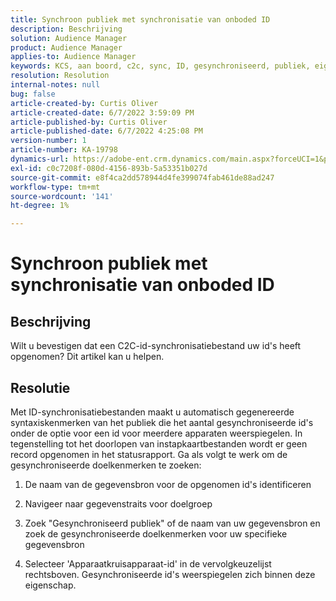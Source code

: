 ```yaml
---
title: Synchroon publiek met synchronisatie van onboded ID
description: Beschrijving
solution: Audience Manager
product: Audience Manager
applies-to: Audience Manager
keywords: KCS, aan boord, c2c, sync, ID, gesynchroniseerd, publiek, eigenschap, status, rapport
resolution: Resolution
internal-notes: null
bug: false
article-created-by: Curtis Oliver
article-created-date: 6/7/2022 3:59:09 PM
article-published-by: Curtis Oliver
article-published-date: 6/7/2022 4:25:08 PM
version-number: 1
article-number: KA-19798
dynamics-url: https://adobe-ent.crm.dynamics.com/main.aspx?forceUCI=1&pagetype=entityrecord&etn=knowledgearticle&id=121a99be-7ae6-ec11-bb3c-000d3a3bdf44
exl-id: c0c7208f-080d-4156-893b-5a53351b027d
source-git-commit: e8f4ca2dd578944d4fe399074fab461de88ad247
workflow-type: tm+mt
source-wordcount: '141'
ht-degree: 1%

---
```


# Synchroon publiek met synchronisatie van onboded ID

## Beschrijving


Wilt u bevestigen dat een C2C-id-synchronisatiebestand uw id&#39;s heeft opgenomen? Dit artikel kan u helpen.




## Resolutie


Met ID-synchronisatiebestanden maakt u automatisch gegenereerde syntaxiskenmerken van het publiek die het aantal gesynchroniseerde id&#39;s onder de optie voor een id voor meerdere apparaten weerspiegelen. In tegenstelling tot het doorlopen van instapkaartbestanden wordt er geen record opgenomen in het statusrapport. Ga als volgt te werk om de gesynchroniseerde doelkenmerken te zoeken:

1) De naam van de gegevensbron voor de opgenomen id&#39;s identificeren

2) Navigeer naar gegevenstraits voor doelgroep

3) Zoek &quot;Gesynchroniseerd publiek&quot; of de naam van uw gegevensbron en zoek de gesynchroniseerde doelkenmerken voor uw specifieke gegevensbron

4) Selecteer &#39;Apparaatkruisapparaat-id&#39; in de vervolgkeuzelijst rechtsboven. Gesynchroniseerde id&#39;s weerspiegelen zich binnen deze eigenschap.
